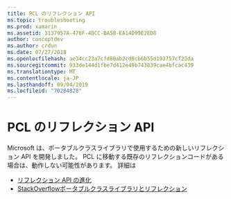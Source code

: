 ```yaml
---
title: PCL のリフレクション API
ms.topic: troubleshooting
ms.prod: xamarin
ms.assetid: 3137957A-478F-4DCC-BA58-EA14D99E2ED8
author: conceptdev
ms.author: crdun
ms.date: 07/27/2018
ms.openlocfilehash: ae34cc23a7cfd80ab2cd8cb6b55d193757cf22da
ms.sourcegitcommit: 933de144d1fbe7d412e49b743839cae4bfcac439
ms.translationtype: MT
ms.contentlocale: ja-JP
ms.lasthandoff: 09/04/2019
ms.locfileid: "70284828"
---
```

# <a name="pcl-reflection-api"></a>PCL のリフレクション API

Microsoft は、ポータブルクラスライブラリで使用するための新しいリフレクション API を開発しました。 PCL に移動する既存のリフレクションコードがある場合は、動作しない可能性があります。 詳細は

- [リフレクション API の進化](http://blogs.msdn.com/b/dotnet/archive/2012/08/28/evolving-the-reflection-api.aspx)
- [StackOverflowポータブルクラスライブラリとリフレクション](https://stackoverflow.com/questions/14061291/portable-class-library-and-reflection)
